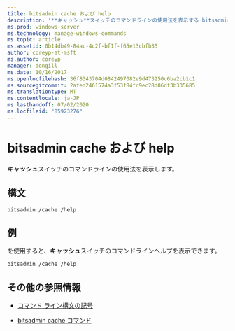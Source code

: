 ```yaml
---
title: bitsadmin cache および help
description: '**キャッシュ**スイッチのコマンドラインの使用法を表示する bitsadmin cache および help コマンドのリファレンス記事です。'
ms.prod: windows-server
ms.technology: manage-windows-commands
ms.topic: article
ms.assetid: 0b14db49-84ac-4c2f-bf1f-f65e13cbfb35
author: coreyp-at-msft
ms.author: coreyp
manager: dongill
ms.date: 10/16/2017
ms.openlocfilehash: 36f8343704d0842497082e9d473250c6ba2cb1c1
ms.sourcegitcommit: 2afed2461574a3f53f84fc9ec28d86df3b335685
ms.translationtype: MT
ms.contentlocale: ja-JP
ms.lasthandoff: 07/02/2020
ms.locfileid: "85923276"
---
```

# <a name="bitsadmin-cache-and-help"></a>bitsadmin cache および help

**キャッシュ**スイッチのコマンドラインの使用法を表示します。

## <a name="syntax"></a>構文

```
bitsadmin /cache /help
```

## <a name="examples"></a>例

を使用すると、**キャッシュ**スイッチのコマンドラインヘルプを表示できます。

```
bitsadmin /cache /help
```

## <a name="additional-references"></a>その他の参照情報

- [コマンド ライン構文の記号](command-line-syntax-key.md)

- [bitsadmin cache コマンド](bitsadmin-cache.md)
